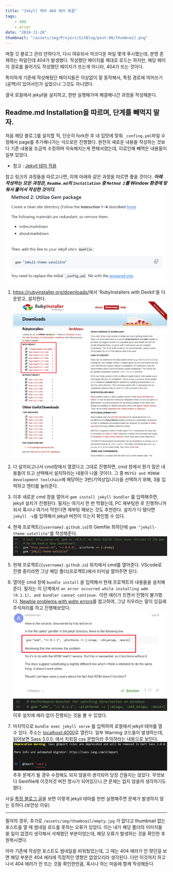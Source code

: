 ```yaml
---
title: "Jekyll 테마 404 에러 해결"
tags:
    - 404
    - error
date: "2024-11-28"
thumbnail: "/assets/img/Project/GitBlog/post-06/thumbnail.png"
---
```


며칠 깃 블로그 관리 안하다가, 다시 여유되서 마크다운 파일 몇개 푸시했는데, 분명 존재하는 파일인데 404가 발생했다.
작성했던 페이지를 제대로 로드는 하지만, 해당 페이지 경로를 들어가도 작성했던 페이지가 뜨는게 아니라, 404가 뜨는 것이다.

특이하게 기존에 작성해뒀던 페이지들은 이상없이 잘 동작해서, 특정 경로에 띄어쓰기(공백)이 있어서인가 싶었으나 그것도 아니였다.

결국 로컬에서 jekyll을 설치하고, 한번 실행해가며 해결해나간 과정을 작성해본다.

## Readme.md Installation을 따르며, 단계를 빼먹지 말자.

처음 해당 블로그를 설치할 적, 단순히 fork한 후 내 입맛에 맞춰 `_confing.yml`파일 수정해서 page를 추가해나가는 식으로만 진행했다.
완전히 새로운 내용들 작성하는 것보다 기존 내용을 조금씩 수정하며 익숙해지는게 편해서였는데, 이로인해 빼먹은 내용들이 일부 있었다.

- 참고 : [Jekyll 테마 적용](https://kangspa.github.io/Project/GitBlog/post-01.html)

참고 링크의 과정들을 따르고나면, 이제 아래와 같은 과정을 따르면 좋을 것이다.
***아래 작성하는 모든 과정은, `Readme.md`의 `Installation` 중 `Method 2`를 Window 환경에 맞춰서 풀어서 작성한 것이다.***
![Image1](/assets/img/Project/GitBlog/post-06/1.png)

1. <https://rubyinstaller.org/downloads/>에서 'RubyInstallers with Devkit'을 다운받고, 설치한다.
    ![Image2](/assets/img/Project/GitBlog/post-06/2.png)

2. 다 설치되고나서 cmd창에서 열겠다고 그대로 진행하면, cmd 창에서 뭔가 많은 내용들이 뜨고 선택해서 설치하라는 내용이 나올 것이다.
    그 중 `MSYS2 and MINGW development toolchain`에 해당하는 3번(기억상입니다)을 선택하기 위해, 3을 입력하고 엔터를 눌러준다.

3. 이후 새로운 cmd 창을 열어서 `gem install jekyll bundler` 를 입력해주면, jekyll 설치가 진행된다.
    필자는 여기서 한 번 막혔는데, PC 재부팅한 후 진행하니까 되서 혹시나 여기서 막힌다면 재부팅 해보는 것도 추천한다.
    설치가 다 됐다면 `jekyll -v`를 입력해서 jekyll 버전이 뜨는지 확인할 수 있다.

4. 현재 프로젝트(`{username}.github.io`)의 Gemfile 최하단에 `gem "jekyll-theme-satellite"`를 작성해준다.
    ![Image3](/assets/img/Project/GitBlog/post-06/3.png)

5. 현재 프로젝트(`{username}.github.io`) 위치에서 cmd를 열어준다.
    VScode로 진행 중이라면 그냥 해당 폴더(프로젝트)에서 터미널 열어주면 된다.

6. 열어둔 cmd 창에 `bundle install` 을 입력해서 현재 프로젝트의 내용들을 설치해준다.
    필자는 이 단계에서 `an error occurred while installing wdm (0.1.1), and bundler cannot continue.` 이런 에러가 뜨면서 진행이 불가했다.
    [Newbie problems with wdm errors](https://talk.jekyllrb.com/t/newbie-problems-with-wdm-errors/9233)를 참고하여, 그냥 지우라는 말이 있길래 주석처리를 하고 진행해보았다.
    ![Image4](/assets/img/Project/GitBlog/post-06/4.png)
    ![Image5](/assets/img/Project/GitBlog/post-06/5.png)
    이후 설치에 에러 없이 진행되는 것을 볼 수 있었다.

7. 마지막으로 `bundle exec jekyll serve` 를 입력하여 로컬에서 jekyll 테마를 열 수 있다. 주소는 <localhost:4000>로 열린다.
    일부 Warning 코드들이 발생하는데, 읽어보면 Sass 3.0.0. 에서 지워질 css 문법이라 주의하라는 내용으로 보인다.
    ![Image6](/assets/img/Project/GitBlog/post-06/6.png)
    추후 문제가 될 경우 수정해도 되지 않을까 생각되어 당장 건들지는 않았다. 무엇보다 Gemfile에 이것저것 버전 명시가 되어있으니 큰 문제는 없지 않을까 생각하기도 했다.

사실 [특정 블로그 글](https://iamheesoo.github.io/blog/gitblog-sol-jekyll)을 보면 이렇게 jekyll 테마를 한번 실행해주면 문제가 발생하지 않는 듯하다.(보안상 이유)

---

필자의 경우, 추가로 `/assets/img/thumbnail/empty.jpg` 가 없다고 thumbnail 없는 포스트를 열 때 썸네일 로드를 못하는 오류가 있었다.
이는 내가 해당 폴더의 이미지들 쓸 일이 없겠지 생각해서 삭제했던 부분이었는데, 해당 오류가 발생하는 것을 확인한 후 원복시켰다.

아마 기존에 작성한 포스트도 썸네일을 비워뒀었는데, 그 때는 404 에러가 안 떳던걸 보면 해당 부분은 404 에러에 직접적인 영향은 없었으리라 생각된다.
다만 이것까지 하고나서 404 에러가 안 뜨는 것을 확인한만큼, 혹시나 하는 마음에 함께 작성해둔다.